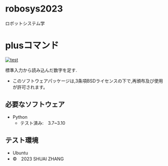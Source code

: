 # robosys2023
ロボットシステム学
# plusコマンド
[![test](https://github.com/zs414/robosys2023/actions/workflows/test.yml/badge.svg)](https://github.com/zs414/robosys2023/actions/workflows/test.yml)

標準入力から読み込んだ数字を足す.

* このソフトウェアパッケージは,3条項BSDライセンスの下で,再頒布及び使用が許可されます。
## 必要なソフトウェア
* Python
  * テスト済み:　3.7~3.10

## テスト環境
* Ubuntu
* ©　2023 SHUAI ZHANG 
